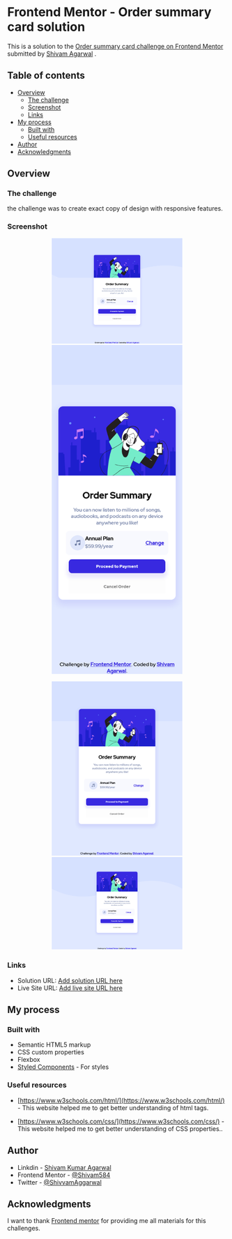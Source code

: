 # Frontend Mentor - Order summary card solution

This is a solution to the [Order summary card challenge on Frontend Mentor](https://www.frontendmentor.io/challenges/order-summary-component-QlPmajDUj) submitted by [Shivam Agarwal](https://www.linkedin.com/in/shivam-kumar-agrawal-6320121bb/) .

## Table of contents

- [Overview](#overview)
  - [The challenge](#the-challenge)
  - [Screenshot](#screenshot)
  - [Links](#links)
- [My process](#my-process)
  - [Built with](#built-with)
  - [Useful resources](#useful-resources)
- [Author](#author)
- [Acknowledgments](#acknowledgments)



## Overview

### The challenge

the challenge was to create exact copy of design with responsive features.

### Screenshot

<p float="left" align="center">
  <img src="/screenshorts/s1_desktop.png" width="300" />
  <img src="/screenshorts/s2_mobile.png" width="300" /> 
</p>

<p float="left" align="center">
  <img src="/screenshorts/s3_tablet.png" width="300" />
  <img src="/screenshorts/s4_tv.png" width="300" /> 
</p>

### Links

- Solution URL: [Add solution URL here](https://your-solution-url.com)
- Live Site URL: [Add live site URL here](https://your-live-site-url.com)

## My process

### Built with

- Semantic HTML5 markup
- CSS custom properties
- Flexbox
- [Styled Components](https://styled-components.com/) - For styles


### Useful resources

- [https://www.w3schools.com/html/](https://www.w3schools.com/html/) - This website helped me to get better understanding of html tags. 

- [https://www.w3schools.com/css/](https://www.w3schools.com/css/) - This website helped me to get better understanding of CSS properties..

## Author

- Linkdin - [Shivam Kumar Agarwal](https://www.linkedin.com/in/shivam-kumar-agrawal-6320121bb/)
- Frontend Mentor - [@Shivam584](https://www.frontendmentor.io/profile/Shivam584)
- Twitter - [@ShivvamAggarwal](https://twitter.com/ShivvamAggarwal)

## Acknowledgments

I want to thank [Frontend mentor](https://www.frontendmentor.io/) for providing me all materials for this challenges.

